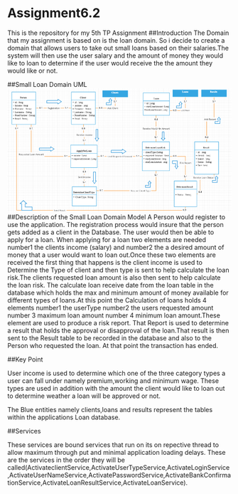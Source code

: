 # Assignment6.2
This is the repository for my 5th TP Assignment
##Introduction
The Domain that my assignment is based on is the loan domain. So i decide to create a domain that allows users to take out small loans based on their salaries.The system will then use the user salary and the amount of money they would like to loan to determine if the user would receive the the amount they would like or not. 

##Small Loan Domain UML
![Domain Model](/DomainUpdate.png)
##Description of the Small Loan Domain Model
A Person would register to use the application. The registration process would insure that the person gets added as a client in the Database.
The user would then be able to apply for a loan. When applying for a loan two elements are needed number1 the clients income
(salary) and number2 the a desired amount of money that a user would want to loan out.Once these two elements are received 
the first thing that happens is the client income is used to Determine the Type of client and then type is sent to help calculate the loan risk.The clients requested loan amount is also then sent to help calculate the loan risk. The calculate loan receive date from the loan table in the database which holds the max and minimum amount of money available for different types of loans.At this point the Calculation of loans holds 4 elements number1 the userType number2 the users requested amount number 3 maximum loan amount number 4 minimum loan amount.These element are used to produce a risk report. That Report is used to determine a result that holds the approval or disapproval of the loan.That result is then sent to the Result table to be recorded in the database and also to the Person who requested the loan. At that point the transaction has ended.  

##Key Point

User income is used to determine which one of the three category types a user can fall under namely premium,working and minimum wage. These types are used in addition with the amount the client would like to loan out to determine weather a loan will be approved or not.

The Blue entities namely clients,loans and results represent the tables within the applications Loan database. 

##Services

These services are bound services that run on its on repective thread to allow maximum through put and minimal application loading delays. These are the services in the order they will be called(ActivateclientService,ActivateUserTypeService,ActivateLoginService,ActivateUserNameService,ActivatePasswordService,ActivateBankConfirmationService,ActivateLoanResultService,ActivateLoanService).


